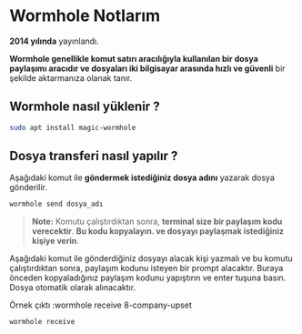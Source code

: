 # Wormhole Notlarım
**2014 yılında**  yayınlandı.

**Wormhole genellikle komut satırı aracılığıyla kullanılan bir dosya paylaşımı aracıdır ve dosyaları iki bilgisayar arasında hızlı ve güvenli** bir şekilde aktarmanıza olanak tanır.
## Wormhole nasıl yüklenir ?
```BASH
sudo apt install magic-wormhole
```
## Dosya transferi nasıl yapılır ?
Aşağıdaki komut ile **göndermek istediğiniz dosya adını** yazarak dosya gönderilir.
```BASH
wormhole send dosya_adı
```
> **Note:** Komutu çalıştırdıktan sonra, **terminal size bir paylaşım kodu verecektir**. **Bu kodu kopyalayın. ve dosyayı paylaşmak istediğiniz kişiye verin**.

Aşağıdaki komut ile gönderdiğiniz dosyayı alacak kişi yazmalı ve bu komutu çalıştırdıktan sonra, paylaşım kodunu isteyen bir prompt alacaktır. Buraya önceden kopyaladığınız paylaşım kodunu yapıştırın ve enter tuşuna basın. Dosya otomatik olarak alınacaktır.

Örnek çıktı :wormhole receive 8-company-upset
```BASH
wormhole receive
```

